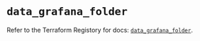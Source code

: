 # `data_grafana_folder`

Refer to the Terraform Registory for docs: [`data_grafana_folder`](https://registry.terraform.io/providers/grafana/grafana/3.16.0/docs/data-sources/folder).
